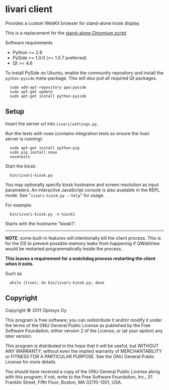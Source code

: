 Iivari client
=============
Provides a custom WebKit browser for stand-alone kiosk display.

This is a replacement for the [stand-alone Chromium script](https://github.com/opinsys/iivari/wiki/Client-installation-instructions)

Software requirements

*   Python >= 2.6
*   PySide >= 1.0.0 (>= 1.0.7 preferred)
*   Qt >= 4.6

To install PySide on Ubuntu, enable the community repository and install the `python-pyside` meta-package. This will also pull all required Qt packages.

      sudo add-apt-repository ppa:pyside
      sudo apt-get update
      sudo apt-get install python-pyside

Setup
-----

Insert the server url into `iivari/settings.py`.

Run the tests with nose (contains integration tests so ensure the iivari server is running):

      sudo apt-get install python-pip
      sudo pip install nose
      nosetests

Start the kiosk:

      bin/iivari-kiosk.py

You may optionally specify kiosk hostname and screen resolution as input parameters. An interactive JavaScript console is also available in the REPL mode. See "`iivari-kiosk.py --help`" for usage.

For example:

      bin/iivari-kiosk.py -n kiosk1

Starts with the hostname "kiosk1".

* * *
**NOTE**: some built-in features will intentionally kill the client process.
This is for the OS to prevent possible memory leaks from happening if QWebView would be restarted programmatically inside the process.

**This leaves a requirement for a watchdog process restarting the client when it exits.**

Such as

      while (true); do bin/iivari-kiosk.py; done


Copyright
---------

Copyright © 2011 Opinsys Oy

This program is free software; you can redistribute it and/or modify it 
under the terms of the GNU General Public License as published by the 
Free Software Foundation; either version 2 of the License, or (at your 
option) any later version.

This program is distributed in the hope that it will be useful, but 
WITHOUT ANY WARRANTY; without even the implied warranty of 
MERCHANTABILITY or FITNESS FOR A PARTICULAR PURPOSE. See the GNU General 
Public License for more details.

You should have received a copy of the GNU General Public License along 
with this program; if not, write to the Free Software Foundation, Inc., 
51 Franklin Street, Fifth Floor, Boston, MA 02110-1301, USA.

